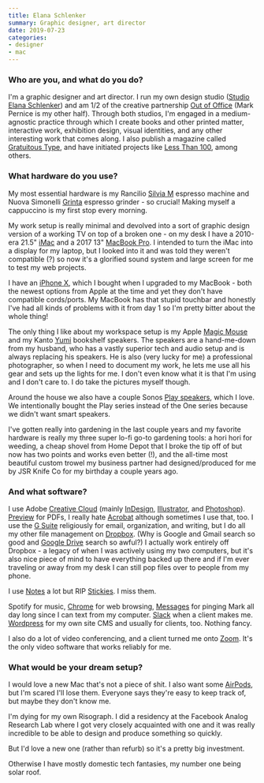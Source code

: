 ```yaml
---
title: Elana Schlenker
summary: Graphic designer, art director
date: 2019-07-23
categories:
- designer 
- mac
---
```


### Who are you, and what do you do?

I'm a graphic designer and art director. I run my own design studio ([Studio Elana Schlenker](http://elanaschlenker.com/ "Elana's studio website.")) and am 1/2 of the creative partnership [Out of Office](http://ooo-la.la/ "Elana and Mark's design website.") (Mark Pernice is my other half). Through both studios, I'm engaged in a medium-agnostic practice through which I create books and other printed matter, interactive work, exhibition design, visual identities, and any other interesting work that comes along. I also publish a magazine called [Gratuitous Type](http://gratuitoustype.com/ "A typography magazine."), and have initiated projects like [Less Than 100](http://elanaschlenker.com/76/ "Elana's pop-up gender wage parity shop."), among others.

### What hardware do you use?

My most essential hardware is my Rancilio [Silvia M][silvia] espresso machine and Nuova Simonelli [Grinta][] espresso grinder - so crucial! Making myself a cappuccino is my first stop every morning.

My work setup is really minimal and devolved into a sort of graphic design version of a working TV on top of a broken one - on my desk I have a 2010-era 21.5" [iMac][] and a 2017 13" [MacBook Pro][macbook-pro]. I intended to turn the iMac into a display for my laptop, but I looked into it and was told they weren't compatible (?) so now it's a glorified sound system and large screen for me to test my web projects.

I have an [iPhone X][iphone-x], which I bought when I upgraded to my MacBook - both the newest options from Apple at the time and yet they don't have compatible cords/ports. My MacBook has that stupid touchbar and honestly I've had all kinds of problems with it from day 1 so I'm pretty bitter about the whole thing!

The only thing I like about my workspace setup is my Apple [Magic Mouse][magic-mouse] and my Kanto [Yumi][] bookshelf speakers. The speakers are a hand-me-down from my husband, who has a vastly superior tech and audio setup and is always replacing his speakers. He is also (very lucky for me) a professional photographer, so when I need to document my work, he lets me use all his gear and sets up the lights for me. I don't even know what it is that I'm using and I don't care to. I do take the pictures myself though.

Around the house we also have a couple Sonos [Play speakers][play-1], which I love. We intentionally bought the Play series instead of the One series because we didn't want smart speakers.

I've gotten really into gardening in the last couple years and my favorite hardware is really my three super lo-fi go-to gardening tools: a hori hori for weeding, a cheap shovel from Home Depot that I broke the tip off of but now has two points and works even better (!), and the all-time most beautiful custom trowel my business partner had designed/produced for me by JSR Knife Co for my birthday a couple years ago.

### And what software?

I use Adobe [Creative Cloud][creative-cloud] (mainly [InDesign][], [Illustrator][], and [Photoshop][]). [Preview][] for PDFs, I really hate [Acrobat][] although sometimes I use that, too. I use the [G Suite][g-suite] religiously for email, organization, and writing, but I do all my other file management on [Dropbox][]. (Why is Google and Gmail search so good and [Google Drive][google-drive] search so awful?) I actually work entirely off Dropbox - a legacy of when I was actively using my two computers, but it's also nice piece of mind to have everything backed up there and if I'm ever traveling or away from my desk I can still pop files over to people from my phone.

I use [Notes][] a lot but RIP [Stickies][]. I miss them.

Spotify for music, [Chrome][] for web browsing, [Messages][] for pinging Mark all day long since I can text from my computer. [Slack][] when a client makes me. [Wordpress][] for my own site CMS and usually for clients, too. Nothing fancy.

I also do a lot of video conferencing, and a client turned me onto [Zoom][zoom.2]. It's the only video software that works reliably for me.

### What would be your dream setup?

I would love a new Mac that's not a piece of shit. I also want some [AirPods][], but I'm scared I'll lose them. Everyone says they're easy to keep track of, but maybe they don't know me.

I'm dying for my own Risograph. I did a residency at the Facebook Analog Research Lab where I got very closely acquainted with one and it was really incredible to be able to design and produce something so quickly.

But I'd love a new one (rather than refurb) so it's a pretty big investment.

Otherwise I have mostly domestic tech fantasies, my number one being solar roof.

[acrobat]: https://www.adobe.com/acrobat.html "Software for creating and editing PDF documents."
[airpods]: https://en.wikipedia.org/wiki/AirPods "Wireless in-ear headphones."
[chrome]: https://www.google.com/intl/en/chrome/ "A WebKit-based browser, where each tab runs in its own thread."
[creative-cloud]: https://www.adobe.com/creativecloud.html "A subscription service for Adobe's creative suite."
[dropbox]: https://www.dropbox.com/ "Online syncing and storage."
[g-suite]: https://workspace.google.com/ "A hosted solution for email, calendaring and more."
[google-drive]: http://web.archive.org/web/20220127131904/https://accounts.google.com/ServiceLogin?service=wise "A cloud storage service."
[grinta]: http://web.archive.org/web/20180622062510/http://www.nuovasimonelli.it:80/en/prodotti/macinacaffe/grinta.html "A coffee grinder."
[illustrator]: https://www.adobe.com/products/illustrator.html "A vector graphics editor."
[imac]: https://www.apple.com/imac-24/ "An all-in-one computer."
[indesign]: https://www.adobe.com/products/indesign.html "A desktop/web publishing application."
[iphone-x]: https://en.wikipedia.org/wiki/IPhone_X "A 5.8 inch smartphone."
[macbook-pro]: https://www.apple.com/macbook-pro/ "A laptop."
[magic-mouse]: https://en.wikipedia.org/wiki/Magic_Mouse "A multi-touch mouse."
[messages]: https://en.wikipedia.org/wiki/Messages_(application) "A chat client for Mac."
[notes]: https://en.wikipedia.org/wiki/Notes_(Apple) "A note-taking application included with Mac OS X."
[photoshop]: https://www.adobe.com/products/photoshop.html "A bitmap image editor."
[play-1]: http://web.archive.org/web/20220829211718/https://www.sonos.com/en-us/shop/play1 "A wireless speaker."
[preview]: https://en.wikipedia.org/wiki/Preview_(Mac_OS) "An image viewer included with Mac OS X."
[silvia]: https://www.ranciliogroup.com/rancilio/silvia/ "An espresso machine."
[slack]: https://slack.com/intl/ja-jp/ "A collaboration service."
[stickies]: https://en.wikipedia.org/wiki/Stickies_(software) "Desktop note software for the Mac."
[wordpress]: https://wordpress.com/ "Weblog publishing software."
[yumi]: http://web.archive.org/web/20230706200918/https://www.consumerreports.org/products/wireless-bluetooth-speakers-34959/wireless-bluetooth-speakers-34960/kanto-yumi-385250/ "Bluetooth speakers."
[zoom.2]: https://zoom.us "Video conferencing software."
